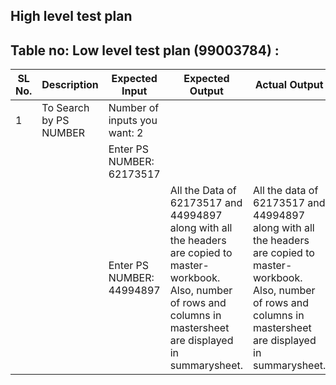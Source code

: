 ## High level test plan


## Table no: Low level test plan (99003784) :

| **SL No.**  | **Description**                                              | **Expected Input**       | **Expected Output** | **Actual Output** |**Type Of Test**    |    
|-------------|--------------------------------------------------------------|------------      |-------------|----------------|------------------  |
|  1          |  To Search by PS NUMBER  | Number of inputs you want: 2 
|| |Enter PS NUMBER: 62173517
|||Enter PS NUMBER: 44994897| All the Data of 62173517 and 44994897 along with all the headers are copied to master-workbook. Also, number of rows and columns in mastersheet are displayed in summarysheet.|All the data of 62173517 and 44994897 along with all the headers are copied to master-workbook. Also, number of rows and columns in mastersheet are displayed in summarysheet.|Requirement based|


